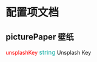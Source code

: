 # 配置项文档


## picturePaper  壁纸

<a style="color: red">unsplashKey<a>
<font color=LightSeaGreen size=3>string</font>
Unsplash Key